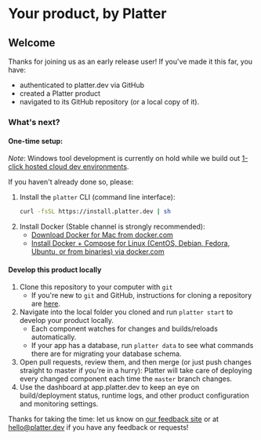# Your product, by Platter

## Welcome

Thanks for joining us as an early release user! If you've made it this
far, you have:
 
- authenticated to platter.dev via GitHub
- created a Platter product
- navigated to its GitHub repository (or a local copy of it).

### What's next?

#### One-time setup:

_Note_: Windows tool development is currently on hold while we build out [1-click hosted cloud dev environments](https://drive.google.com/file/d/165AH_EiSj10XFm-f3YHij9FvJuOM6wcj/view).

If you haven't already done so, please:

1. Install the `platter` CLI (command line interface):
   ```bash
   curl -fsSL https://install.platter.dev | sh
   ```
1. Install Docker (Stable channel is strongly recommended):
    - [Download Docker for Mac from
      docker.com](https://download.docker.com/mac/stable/Docker.dmg)
    - <a href="https://docs.docker.com/install/#server"
      target="_blank">Install Docker + Compose for Linux (CentOS, Debian,
      Fedora, Ubuntu, or from binaries) via docker.com</a>

#### Develop this product locally

1. Clone this repository to your computer with `git`
    - If you're new to `git` and GitHub, instructions for cloning a
      repository are <a
      href="https://help.github.com/en/github/creating-cloning-and-archiving-repositories/cloning-a-repository"
      target="_blank">here</a>.
1. Navigate into the local folder you cloned and run `platter start`
   to develop your product locally.
    - Each component watches for changes and builds/reloads
      automatically.
    - If your app has a database, run `platter data` to see what
      commands there are for migrating your database schema.
1. Open pull requests, review them, and then merge (or just push
   changes straight to master if you're in a hurry): Platter will take
   care of deploying every changed component each time the `master`
   branch changes.
1. Use the dashboard at app.platter.dev to keep an eye on
   build/deployment status, runtime logs, and other product
   configuration and monitoring settings.

Thanks for taking the time: let us know on <a
href="https://platter.canny.io/"
target="_blank">our feedback site</a> or at hello@platter.dev if you
have any feedback or requests!
